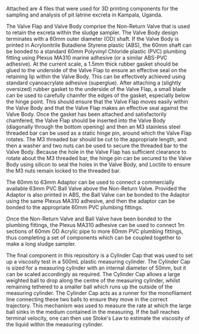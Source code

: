 Attached are 4 files that were used for 3D printing components for the sampling and analysis of pit latrine excreta in Kampala, Uganda. 

The Valve Flap and Valve Body comprise the Non-Return Valve that is used to retain the excreta within the sludge sampler. 
The Valve Body design terminates with a 60mm outer diameter (OD) shaft. If the Valve Body is printed in Acrylonitrile Butadiene Styrene plastic (ABS), the 60mm shaft can be bonded to a standard 60mm Polyvinyl Chloride plastic (PVC) plumbing fitting using Plexus MA310 marine adhesive (or a similar ABS-PVC adhesive). 
At the current scale, a 1.5mm thick rubber gasket should be glued to the underside of the Valve Flap to ensure an effective seal on the retaining lip within the Valve Body. This can be effectively achieved using standard cyanoacrylate adhesive (superglue). After attaching a (slightly oversized) rubber gasket to the underside of the Valve Flap, a small blade can be used to carefully chamfer the edges of the gasket, especially below the hinge point. This should ensure that the Valve Flap moves easily within the Valve Body and that the Valve Flap makes an effective seal against the Valve Body.
Once the gasket has been attached and satisfactorily chamfered, the Valve Flap should be inserted into the Valve Body (diagonally through the bottom opening) and then an M3 stainless steel threaded bar can be used as a static hinge pin, around which the Valve Flap rotates. The M3 threaded bar should be cut to the appropriate length, and then a washer and two nuts can be used to secure the threaded bar to the Valve Body. Because the hole in the Valve Flap has sufficient clearance to rotate about the M3 threaded bar, the hinge pin can be secured to the Valve Body using silicon to seal the holes in the Valve Body, and Loctite to ensure the M3 nuts remain locked to the threaded bar.

The 60mm to 63mm Adaptor can be used to connect a commercially available 63mm PVC Ball Valve above the Non-Return Valve. Provided the Adaptor is also printed in ABS, the Ball Valve can be bonded to the Adaptor using the same Plexus MA310 adhesive, and then the adaptor can be bonded to the appropriate 60mm PVC plumbing fittings.

Once the Non-Return Valve and Ball Valve have been bonded to the plumbing fittings, the Plexus MA310 adhesive can be used to connect 1m sections of 60mm OD Acrylic pipe to more 60mm PVC plumbing fittings, thus completing a set of components which can be coupled together to make a long sludge sampler.

The final component in this repository is a Cylinder Cap that was used to set up a viscosity test in a 500mL plastic measuring cylinder. The Cylinder Cap is sized for a measuring cylinder with an internal diameter of 50mm, but it can be scaled accordingly as required. The Cylinder Cap allows a large weighted ball to drop along the centre of the measuring cylinder, whilst remaining tethered to a smaller ball which runs up the outside of the measuring cylinder. The Cylinder Cap acts as a runner for the monofilament line connecting these two balls to ensure they move in the correct trajectory. This mechanism was used to measure the rate at which the large ball sinks in the medium contained in the measuring. If the ball reaches terminal velocity, one can then use Stoke's Law to estimate the viscosity of the liquid within the measuring cylinder.
